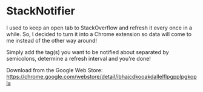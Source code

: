 # StackNotifier
I used to keep an open tab to StackOverflow and refresh it every once in a while. So, I decided to turn it into a Chrome extension so data will come to me instead of the other way around!

Simply add the tag(s) you want to be notified about separated by semicolons, determine a refresh interval and you're done!

Download from the Google Web Store: https://chrome.google.com/webstore/detail/ibhajcdkooakdallelflpgpplpgkopla